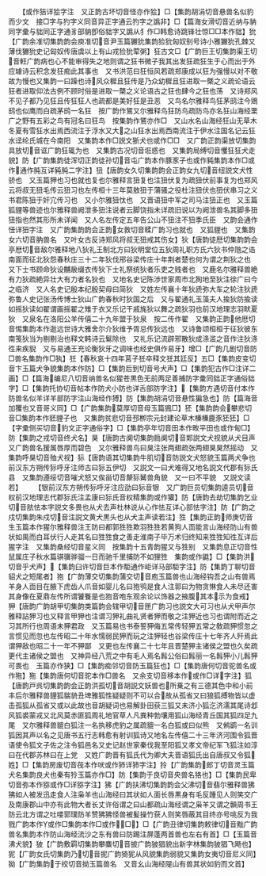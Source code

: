 <!-- { "loadSidebar": true } -->
　　【或作狤详狯字注　又正韵古坏切音怪亦作狯】□【集韵胡涓切音悬兽名似豹而少文　接□字与犳字义同音异正字通云犳字之譌非】□【篇海女滑切音近纳与豽同字彚与貀同正字通豸部豽卽俗貀字又譌从犭作□韩愈诗跳锋壮惊□□本作貀】狁【广韵余准切集韵韵会庾准切音尹玉篇玁狁集韵猃狁匈奴别号诗小雅玁狁孔棘又薄伐玁狁史记匈奴传唐虞以上有山戎猃狁荤粥】狂古文□【广韵巨王切集韵渠王切音軖广韵病也心不能审得失之地则谓之狂书微子我其出发狂疏狂生于心而出于外应璩诗云积念发狂痴此其事也　又书洪范曰狂恒风若疏郑康成以狂为强慢以对不敬故为慢也又集韵一曰躁也诗风众穉且狂传是乃众幼穉且狂进取一槩之义疏论语云狂者进取仰法古例不顾时俗是进取一槩之义论语古之狂也肆今之狂也荡　又诗郑风不见子都乃见狂且传狂狂人也疏都是美好狂是丑恶　又鸟名尔雅释鸟狂茅鸱注今鶂鸱也似鹰而白疏茅鸱一名狂　按广韵作鵟又尔雅释鸟狂防鸟疏防鸟亦名狂山海经栗广之野有五彩之鸟有冠名曰狂鸟　按集韵作鵟亦作□　又山水名山海经狂山无草木冬夏有雪狂水出焉西流注于浮水又大之山狂水出焉西南流注于伊水注国名记云狂水迳纶氏城在今南阳　又集韵本作□説文狾犬也或作□□　又广韵正韵渠放切集韵具放切音诓广韵狂辄为也　又集韵古况切音诳惑也　又集韵局缚切音戄狂狂犬走貌】防【广韵集韵徒浑切正韵徒孙切音屯广韵本作豚豕子也或作豘集韵本作□或作通作肫互详豘肫二字注】狃【唐韵女久切集韵韵会正韵女九切音纽説文犬性骄也　又玉篇狎也习也就也复也尔雅释言狃复也注狃伏复为疏狃伏前事复为也郑风云将叔无狃毛传云狃习也左传桓十三年莫敖狃于蒲骚之役杜注狃伏也狃伏串习之义书君陈狃于奸宂传习也　又小尔雅狃忲也　又晋语狃中军之司马注狃正也　又玉篇狐貍等兽迹也尔雅释兽阙泄多狃注说者云脚饶指未详疏旧说以为阙泄兽名其脚多狃狃指也然其形所未详闻　又人名左传定五年告公山不狃注不狃季氏臣　又韵会通作忸详狃字注　又广韵集韵韵会正韵女救切音糅广韵习也就也　又狐貍也　又集韵女六切音肭兽名　又叶女古反诗郑风将叔无狃戒其伤女】狄【唐韵徒厯切集韵韵会亭厯切音敌尔雅释地八狄礼王制北方曰狄明堂位五狄周礼职方氏六狄书仲虺之诰南面而征北狄怨春秋庄三十二年狄伐郉谷梁传庄十年荆者楚也何为谓之荆狄之也　又下士书顾命狄设黼扆缀衣传狄下士礼祭统狄者乐吏之贱者也　又鹿名尔雅释兽絶有力狄疏絶异壮大有力者名狄也　又地名史记陈渉世家周市北狥地至狄注徐广曰今之临济　又人名史记殷本纪殷契母曰简狄　又姓左传襄十年狄虒弥大车之轮注狄虒弥鲁人史记张汤传博士狄山广韵春秋时狄国之后　又与翟通礼玉藻夫人揄狄防揄读如摇狄读如翟谓画摇翟之雉于衣又乐记干戚旄狄以舞之疏狄羽也前汉地理志羽畎夏狄　又泉名在洛阳公羊传僖二十九年盟于狄泉　按二传作翟　又集韵正韵他厯切音惕集韵本作逖远世诗大雅舍尔介狄维予胥忌传狄远也　又诗鲁颂桓桓于征狄彼东南笺狄当为剔剔治也释文韩诗云鬄除也　又礼乐记流辟邪散狄成涤滥之音作注狄涤徃来疾貎　又与易通王充论衡狄牙之调味也经史俱作易牙】增□【广韵几剧切音防□兽名集韵作□犱】狅【春秋哀十四年莒子狅卒释文狅其廷反】五□【集韵皮变切音卞玉篇犬争貌集韵本作防】□【集韵后到切音号犬声】□【集韵犯古作□注详二画】□【篇海编尼八切音纳兽名似猩苍黒色无前两足善捕防字彚同貀正字通俗貀字】□【集韵托协切音帖本作防犬小防也详舌部防字注】【集韵方遇切音付本作防兽名似羊详羊部防字注山海经作猼】防【集韵胡涓切音悬性猵急也】防【篇海音加玃也又音哥义同】□【广韵集韵莫厚切音母玉篇猦□】狉【集韵韵会攀悲切音□集韵本作豾貍子也　又集韵贫悲切音邳栁宗元封建论草木榛榛鹿豕狉狉】□【字彚侧买切音豹文正字通俗字】□【集韵亭年切音田本作畋平田也或作甸□】防【集韵之戎切音终犬名】狊【唐韵古阒切集韵扃阒切音郹説文犬视貌从犬目声　又广韵兽名猨属唇厚而碧色　又尔雅释兽鸟曰狊注张两翅疏张两翅狊狊然摇动　又集韵呼狊切音殈犬视】狋【唐韵语其切集韵牛肌切音防説文犬怒貌玉篇两犬争也前汉东方朔传狋呼牙注师古曰狋五伊切　又説文一曰犬难得又地名説文代郡有狋氏县　又集韵遵绥切音嗺犬怒又俟甾切音漦狋觺兽角貌　又一曰不平貌　又説文读若】
　　【银前汉东方朔传狋呼牙注应劭曰狋音银　又广韵巨员切集韵逵员切音权前汉地理志代郡狋氏注孟康曰狋氏音权精集韵或作獾】防【唐韵去劫切集韵乞业切音胠怯本字説文多畏也从犬去声杜林说从心作怯互详心部怯字注】防【广韵之戍切集韵朱戍切音注説文黄犬黒头也从犬主声读若注】狌【集韵正韵师庚切音生玉篇本作猩尔雅释兽注王防曰都郭狌狌欺羽狌狌若黄狗人靣能言山海经防山有兽状如禺而白耳伏行人走其名曰狌狌食之善走淮南子毕万术归终知来狌狌知徃互详后猩字注　又集韵桑经切音星义同　按集韵十五青韵猩又与狌别　又集韵息正切音性鼠属庄子秋水篇骐骥骅骝一日而驰千里捕防不如狸狌　集韵或作鼪】□【集韵洪切音乎犬声】【集韵臼许切音巨本作駏通作岠详马部駏字注】防【集韵丁聊切音貂犬之短尾者】狍【广韵薄交切集韵蒲交切音庖玉篇兽也山海经钩吾之山有兽焉羊身人靣目在腋下虎齿人爪音如婴儿名曰狍鸮是食人注郭曰为物贪惏食人未尽还害其身像在夏鼎左传所谓饕餮是也狍音咆东观余论以饰器之掖腹其本示为食戒】狎【唐韵广韵胡甲切集韵类篇韵会辖甲切音匣广韵习也説文大可习也从犬甲声尔雅释詀狎习也又释言甲狎也注谓习狎礼曲礼贤者狎而敬之注狎近也习也谓附而近之习其所行也周语未狎君政　又玉篇易也书泰誓狎侮五常传轻狎五常之敎疏狎惯忽之言惯见而忽也左传昭二十年水懦弱民狎而玩之注狎轻也谷梁传庄十七年齐人歼焉此谓狎敌也昭二十一年不狎鄙　又更也左传襄二十七年且晋楚狎主诸侯之盟也久矣疏更代主诸侯之盟也　又神异经八荒之中有毛人焉名髥公俗曰髥丽一名髥狎小儿髥狎可畏也　玉篇亦作狭】□【集韵痴邻切音防玉篇狂也】□【集韵唐何切音驼兽名或作狏】狏【集韵唐何切音驼本作□兽名　又余支切音移本作或作□详字注】狐【唐韵戸呉切集韵韵会正韵洪孤切音胡説文妖兽也所乗之有三德其色中和小前丰后尔雅释兽貍狐貒貈丑埤雅狐性疑疑则不可以合故从孤省又曰狼狐搏物皆以虚击孤狐从孤省又或以此故也音胡疑词也易解卦田获三狐又未济小狐汔济濡其尾诗邶风狐裘蒙戎又北风莫赤匪狐周礼地官草人凡粪种勃壤用狐山海经青丘国其狐四足九尾　又尔雅释兽貔白狐注一名执移虎豹之属疏貔一名白狐或曰似熊　又鸺鹠一名训狐因其声以名之见唐书五行志韩愈有射训狐诗又地名左传僖二十三年济河围令狐晋语使令狐文子佐之注令狐邑名又史记赵世家秦伐我至阳狐又孝文帝纪军飞狐注如淳曰在代郡苏林曰在上党　又姓广韵晋有狐氏代为卿大夫晋语狐氏出自唐叔又令狐姓】□【集韵房废切音茷本作吠或作犻详犻字注】狑【广韵集韵郎丁切音灵玉篇犬名集韵良犬也秦有狑玉篇亦作□】防【集韵于良切音央兽名狢也】□【集韵民卑切音弥本作猕或作□详猕字注】狒【广韵扶沸切集韵韵会父沸切音翡尔雅释兽狒狒如人被发迅走食人注枭羊也山海经曰其状如人面长唇黒身有毛反踵见人则笑交广及南康郡山中亦有此物大者长丈许俗谓之曰山都疏山海经谓之枭羊又谓之贑周书王防云北方谓之吐喽郭璞防羊赞狒狒怪兽被髪操竹获人则笑唇蔽其目终亦号咷反为我戮广韵本作或作□集韵本作□或作□】□【广韵丑律切集韵敕律切音黜广韵兽名集韵本作防山海经流沙之东有兽曰防踢注屏蓬两首兽也左右有首】□【玉篇音沸犬貌】狓【广韵敷羁切集韵攀麋切音披广韵狓猖貌出新字林集韵狓猖飞飏也】狔【广韵女氏切集韵乃切音抳广韵猗狔从风貌集韵弱貌又集韵女夷切音尼义同】狕【广韵集韵于绞切音拗玉篇兽名　又音幺山海经隄山有兽其状如豹而文首】
